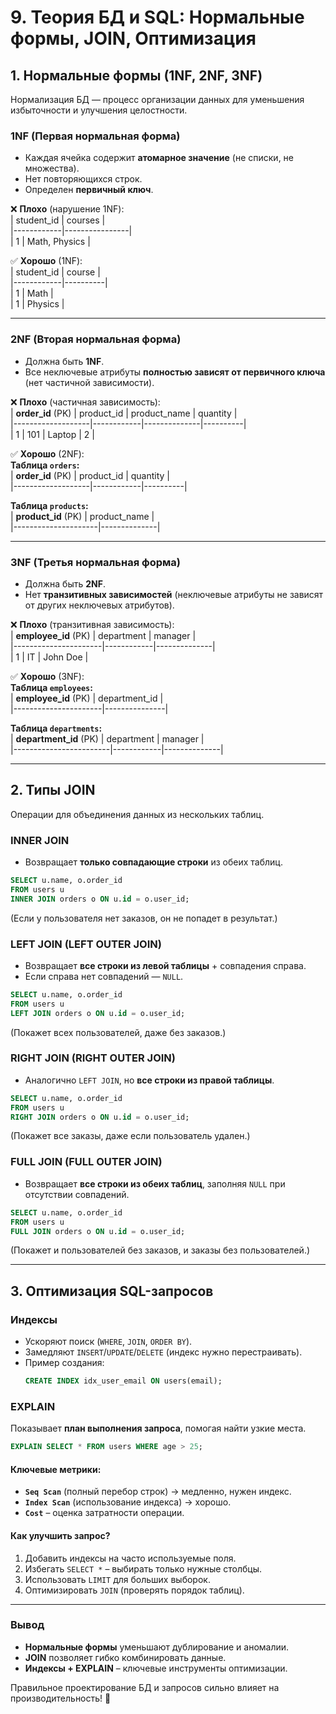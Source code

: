 # **9. Теория БД и SQL: Нормальные формы, JOIN, Оптимизация**  

## **1. Нормальные формы (1NF, 2NF, 3NF)**  
Нормализация БД — процесс организации данных для уменьшения избыточности и улучшения целостности.  

### **1NF (Первая нормальная форма)**  
- Каждая ячейка содержит **атомарное значение** (не списки, не множества).  
- Нет повторяющихся строк.  
- Определен **первичный ключ**.  

❌ **Плохо** (нарушение 1NF):  
| student_id | courses         |  
|------------|----------------|  
| 1          | Math, Physics  |  

✅ **Хорошо** (1NF):  
| student_id | course   |  
|------------|----------|  
| 1          | Math     |  
| 1          | Physics  |  

---

### **2NF (Вторая нормальная форма)**  
- Должна быть **1NF**.  
- Все неключевые атрибуты **полностью зависят от первичного ключа** (нет частичной зависимости).  

❌ **Плохо** (частичная зависимость):  
| **order_id** (PK) | product_id | product_name | quantity |  
|-------------------|------------|--------------|----------|  
| 1                 | 101        | Laptop       | 2        |  

✅ **Хорошо** (2NF):  
**Таблица `orders`:**  
| **order_id** (PK) | product_id | quantity |  
|-------------------|------------|----------|  

**Таблица `products`:**  
| **product_id** (PK) | product_name |  
|---------------------|--------------|  

---

### **3NF (Третья нормальная форма)**  
- Должна быть **2NF**.  
- Нет **транзитивных зависимостей** (неключевые атрибуты не зависят от других неключевых атрибутов).  

❌ **Плохо** (транзитивная зависимость):  
| **employee_id** (PK) | department | manager      |  
|----------------------|------------|--------------|  
| 1                    | IT         | John Doe     |  

✅ **Хорошо** (3NF):  
**Таблица `employees`:**  
| **employee_id** (PK) | department_id |  
|----------------------|---------------|  

**Таблица `departments`:**  
| **department_id** (PK) | department | manager      |  
|------------------------|------------|--------------|  

---

## **2. Типы JOIN**  
Операции для объединения данных из нескольких таблиц.  

### **INNER JOIN**  
- Возвращает **только совпадающие строки** из обеих таблиц.  
```sql
SELECT u.name, o.order_id 
FROM users u 
INNER JOIN orders o ON u.id = o.user_id;
```  
(Если у пользователя нет заказов, он не попадет в результат.)  

### **LEFT JOIN (LEFT OUTER JOIN)**  
- Возвращает **все строки из левой таблицы** + совпадения справа.  
- Если справа нет совпадений — `NULL`.  
```sql
SELECT u.name, o.order_id 
FROM users u 
LEFT JOIN orders o ON u.id = o.user_id;
```  
(Покажет всех пользователей, даже без заказов.)  

### **RIGHT JOIN (RIGHT OUTER JOIN)**  
- Аналогично `LEFT JOIN`, но **все строки из правой таблицы**.  
```sql
SELECT u.name, o.order_id 
FROM users u 
RIGHT JOIN orders o ON u.id = o.user_id;
```  
(Покажет все заказы, даже если пользователь удален.)  

### **FULL JOIN (FULL OUTER JOIN)**  
- Возвращает **все строки из обеих таблиц**, заполняя `NULL` при отсутствии совпадений.  
```sql
SELECT u.name, o.order_id 
FROM users u 
FULL JOIN orders o ON u.id = o.user_id;
```  
(Покажет и пользователей без заказов, и заказы без пользователей.)  

---

## **3. Оптимизация SQL-запросов**  

### **Индексы**  
- Ускоряют поиск (`WHERE`, `JOIN`, `ORDER BY`).  
- Замедляют `INSERT`/`UPDATE`/`DELETE` (индекс нужно перестраивать).  
- Пример создания:  
  ```sql
  CREATE INDEX idx_user_email ON users(email);
  ```  

### **EXPLAIN**  
Показывает **план выполнения запроса**, помогая найти узкие места.  

```sql
EXPLAIN SELECT * FROM users WHERE age > 25;
```  

#### **Ключевые метрики:**  
- **`Seq Scan`** (полный перебор строк) → медленно, нужен индекс.  
- **`Index Scan`** (использование индекса) → хорошо.  
- **`Cost`** – оценка затратности операции.  

#### **Как улучшить запрос?**  
1. Добавить индексы на часто используемые поля.  
2. Избегать `SELECT *` – выбирать только нужные столбцы.  
3. Использовать `LIMIT` для больших выборок.  
4. Оптимизировать `JOIN` (проверять порядок таблиц).  

---

### **Вывод**  
- **Нормальные формы** уменьшают дублирование и аномалии.  
- **JOIN** позволяет гибко комбинировать данные.  
- **Индексы + EXPLAIN** – ключевые инструменты оптимизации.  

Правильное проектирование БД и запросов сильно влияет на производительность! 🚀
